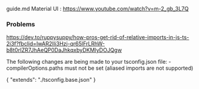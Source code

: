 guide.md
Material UI : https://www.youtube.com/watch?v=m-2_gb_3L7Q

### Problems

https://dev.to/ruppysuppy/how-pros-get-rid-of-relative-imports-in-js-ts-2i3f?fbclid=IwAR2lIi3Hzj-qr65lFrLRhW-b8t0rIZR7JhAeQP0DaJhkqxbyDKMIyDOJQgw

The following changes are being made to your tsconfig.json file: - compilerOptions.paths must not be set (aliased imports are not supported)

{
"extends": "./tsconfig.base.json"
}
